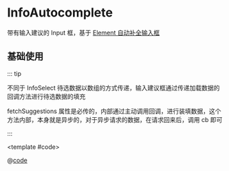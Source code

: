 # InfoAutocomplete

带有输入建议的 Input 框，基于 [Element 自动补全输入框](https://element-plus.gitee.io/zh-CN/component/input.html#%E8%87%AA%E5%8A%A8%E8%A1%A5%E5%85%A8%E8%BE%93%E5%85%A5%E6%A1%86)

## 基础使用

::: tip

不同于 InfoSelect 待选数据以数组的方式传递，输入建议框通过传递加载数据的回调方法进行待选数据的填充

fetchSuggestions 属性是必传的，内部通过主动调用回调，进行装填数据，这个方法内部，本身就是异步的，对于异步请求的数据，在请求回来后，调用 cb 即可

:::

<demo-block>

<InfoAutocomplete-demo1 />

<template #code>

@[code](@demoroot/InfoAutocomplete/demo1.vue)

</template>

</demo-block>
